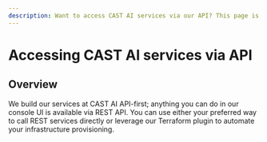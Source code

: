 ```yaml
---
description: Want to access CAST AI services via our API? This page is the best starting point for learning more about how our API works.
---
```


# Accessing CAST AI services via API

## Overview

We build our services at CAST AI API-first; anything you can do in our console UI is available via REST API. You can
use either your preferred way to call REST services directly or leverage our Terraform plugin to automate your infrastructure provisioning.
